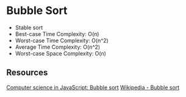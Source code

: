 # Bubble Sort

- Stable sort
- Best-case Time Complexity: O(n)
- Worst-case Time Complexity: O(n^2)
- Average Time Complexity: O(n^2)
- Worst-case Space Complexity: O(n)

## Resources

[Computer science in JavaScript: Bubble sort](http://www.nczonline.net/blog/2009/05/26/computer-science-in-javascript-bubble-sort/)
[Wikipedia - Bubble sort](https://en.wikipedia.org/wiki/Bubble_sort)
